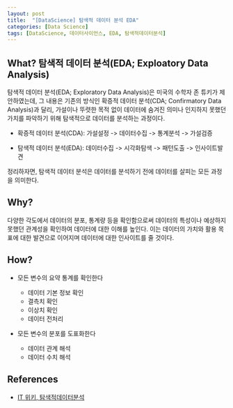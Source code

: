 ```yaml
--- 
layout: post
title:  "[DataScience] 탐색적 데이터 분석 EDA"
categories: [Data Science]
tags: [DataScience, 데이터사이언스, EDA, 탐색적데이터분석]
---
```


## What? 탐색적 데이터 분석(EDA; Exploatory Data Analysis)

탐색적 데이터 분석(EDA; Exploratory Data Analysis)은 미국의 수학자 존 튜키가 제안하였는데, 그 내용은 기존의 방식인 확증적 데이터 분석(CDA; Confirmatory Data Analysis)과 달리, 가설이나 뚜렷한 목적 없이 데이터에 숨겨진 의미나 인지하지 못했던 가치를 파악하기 위해 탐색적으로 데이터를 분석하는 과정이다.

- 확증적 데이터 분석(CDA): 가설설정 -> 데이터수집 -> 통계분석 -> 가설검증

- 탐색적 데이터 분석(EDA): 데이터수집 -> 시각화탐색 -> 패턴도출 -> 인사이트발견

정리하자면, 탐색적 데이터 분석은 데이터를 분석하기 전에 데이터를 살피는 모든 과정을 의미한다.

## Why?

다양한 각도에서 데이터의 분포, 통계량 등을 확인함으로써 데이터의 특성이나 예상하지 못했던 관계성을 확인하여 데이터에 대한 이해를 높인다. 이는 데이터의 가치와 활용 목표에 대한 발견으로 이어지며 데이터에 대한 인사이트를 줄 것이다.


## How?

- 모든 변수의 요약 통계를 확인한다
    - 데이터 기본 정보 확인
    - 결측치 확인
    - 이상치 확인
    - 데이터 전처리

- 모든 변수의 분포를 도표화한다
    - 데이터 관계 해석
    - 데이터 수치 해석

## References

- [IT 위키, 탐색적데이터분석](https://itwiki.kr/w/%ED%83%90%EC%83%89%EC%A0%81_%EB%8D%B0%EC%9D%B4%ED%84%B0_%EB%B6%84%EC%84%9D)